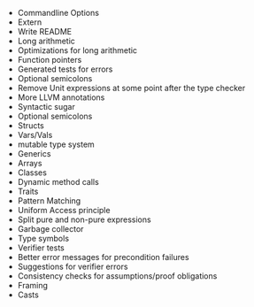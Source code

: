 - Commandline Options
- Extern
- Write README
- Long arithmetic
- Optimizations for long arithmetic
- Function pointers
- Generated tests for errors
- Optional semicolons
- Remove Unit expressions at some point after the type checker
- More LLVM annotations
- Syntactic sugar
- Optional semicolons
- Structs
- Vars/Vals
- mutable type system
- Generics
- Arrays
- Classes
- Dynamic method calls
- Traits
- Pattern Matching
- Uniform Access principle
- Split pure and non-pure expressions
- Garbage collector
- Type symbols
- Verifier tests
- Better error messages for precondition failures
- Suggestions for verifier errors
- Consistency checks for assumptions/proof obligations
- Framing
- Casts

